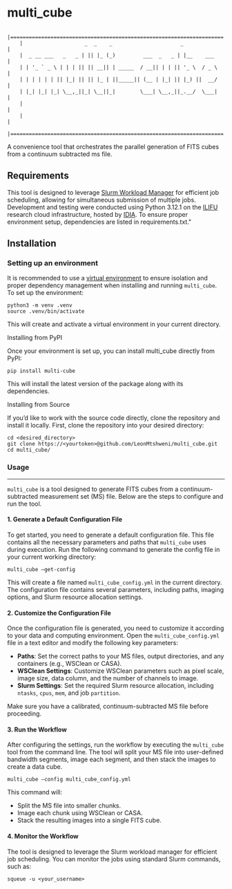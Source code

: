 # multi_cube
```
    |=====================================================================|
    |                    _  _    _                      _                 |
    |  _ __ ___   _   _ | || |_ (_)         ___  _   _ | |__    ___       |
    | | '_ ` _ \ | | | || || __|| | _____  / __|| | | || '_ \  / _ \      |
    | | | | | | || |_| || || |_ | ||_____|| (__ | |_| || |_) ||  __/      |
    | |_| |_| |_| \__,_||_| \__||_|        \___| \__,_||_.__/  \___|      |
    |                                                                     |
    |                                                                     |
    |=====================================================================|
```

A convenience tool that orchestrates the parallel generation of FITS cubes from a continuum subtracted ms file.

Requirements
------------
This tool is designed to leverage [Slurm Workload Manager](https://slurm.schedmd.com/documentation.html) for efficient job scheduling, allowing for simultaneous submission of multiple jobs. Development and testing were conducted using Python 3.12.1 on the [ILIFU](https://www.ilifu.ac.za/) research cloud infrastructure, hosted by [IDIA](https://idia.ac.za/). To ensure proper environment setup, dependencies are listed in requirements.txt."

Installation
------------

### Setting up an environment

It is recommended to use a [virtual environment](https://docs.python.org/3/library/venv.html) to ensure isolation and proper dependency management when installing and running `multi_cube`. To set up the environment:

```
python3 -m venv .venv
source .venv/bin/activate
```
This will create and activate a virtual environment in your current directory.

Installing from PyPI

Once your environment is set up, you can install multi_cube directly from PyPI:

```
pip install multi-cube
```
This will install the latest version of the package along with its dependencies.

Installing from Source

If you’d like to work with the source code directly, clone the repository and install it locally. First, clone the repository into your desired directory:

```
cd <desired_directory>
git clone https://<yourtoken>@github.com/LeonMtshweni/multi_cube.git
cd multi_cube/
```

### Usage
------------

`multi_cube` is a tool designed to generate FITS cubes from a continuum-subtracted measurement set (MS) file. Below are the steps to configure and run the tool.

#### 1. Generate a Default Configuration File

To get started, you need to generate a default configuration file. This file contains all the necessary parameters and paths that `multi_cube` uses during execution. Run the following command to generate the config file in your current working directory:

```
multi_cube –get-config
```
This will create a file named `multi_cube_config.yml` in the current directory. The configuration file contains several parameters, including paths, imaging options, and Slurm resource allocation settings.

#### 2. Customize the Configuration File

Once the configuration file is generated, you need to customize it according to your data and computing environment. Open the `multi_cube_config.yml` file in a text editor and modify the following key parameters:

- **Paths**: Set the correct paths to your MS files, output directories, and any containers (e.g., WSClean or CASA).
- **WSClean Settings**: Customize WSClean parameters such as pixel scale, image size, data column, and the number of channels to image.
- **Slurm Settings**: Set the required Slurm resource allocation, including `ntasks`, `cpus`, `mem`, and job `partition`.

Make sure you have a calibrated, continuum-subtracted MS file before proceeding.

#### 3. Run the Workflow

After configuring the settings, run the workflow by executing the `multi_cube` tool from the command line. The tool will split your MS file into user-defined bandwidth segments, image each segment, and then stack the images to create a data cube.

```
multi_cube –config multi_cube_config.yml
```
This command will:
- Split the MS file into smaller chunks.
- Image each chunk using WSClean or CASA.
- Stack the resulting images into a single FITS cube.

#### 4. Monitor the Workflow

The tool is designed to leverage the Slurm workload manager for efficient job scheduling. You can monitor the jobs using standard Slurm commands, such as:
```
squeue -u <your_username>
```
